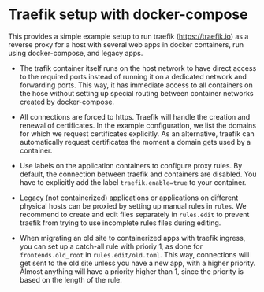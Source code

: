 Traefik setup with docker-compose
=================================

This provides a simple example setup to run traefik
(https://traefik.io) as a reverse proxy for a host with several web
apps in docker containers, run using docker-compose, and legacy apps.

- The trafik container itself runs on the host network to have direct
  access to the required ports instead of running it on a dedicated
  network and forwarding ports. This way, it has immediate access to
  all containers on the hose without setting up special routing
  between container networks created by docker-compose.

- All connections are forced to https. Traefik will handle the
  creation and renewal of certificates. In the example configuration,
  we list the domains for which we request certificates explicitly. As
  an alternative, traefik can automatically request certificates the
  moment a domain gets used by a container.

- Use labels on the application containers to configure proxy
  rules. By default, the connection between traefik and containers are
  disabled. You have to explicitly add the label `traefik.enable=true`
  to your container.

- Legacy (not containerized) applications or applications on different
  physical hosts can be proxied by setting up manual rules in
  `rules`. We recommend to create and edit files separately in
  `rules.edit` to prevent traefik from trying to use incomplete rules
  files during editing.

- When migrating an old site to containerized apps with traefik
  ingress, you can set up a catch-all rule with prioriy 1, as done for
  `frontends.old_root` in `rules.edit/old.toml`. This way, connections
  will get sent to the old site unless you have a new app, with a
  higher priority. Almost anything will have a priority higher than 1,
  since the priority is based on the length of the rule.